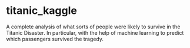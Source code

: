 # titanic_kaggle
A complete analysis of what sorts of people were likely to survive in the Titanic Disaster. In particular, with the help of machine learning to predict which passengers survived the tragedy.

